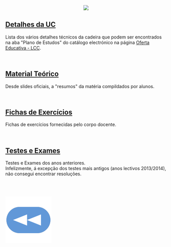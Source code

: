 <p align="center">
  <img src="https://raw.githubusercontent.com/David81820/Recursos-LCC/main/2ano/1sem/Lógica/logica.png">
</p>

## [Detalhes da UC](Info.md)
Lista dos vários detalhes técnicos da cadeira que podem ser encontrados na aba "Plano de Estudos" do catálogo electrónico na página [Oferta Educativa - LCC](https://www.uminho.pt/PT/ensino/oferta-educativa/_layouts/15/UMinho.PortalUM.UI/Pages/CatalogoCursoDetail.aspx?itemId=3851&catId=12).

<br>

## [Material Teórico](slides/README.md)
Desde slides oficiais, a "resumos" da matéria compildados por alunos.

<br>

## [Fichas de Exercícios](fichas/README.md)
Fichas de exercícios fornecidas pelo corpo docente.

<br>

## [Testes e Exames](testes/README.md)
Testes e Exames dos anos anteriores.
<br>Infelizmente, á excepção dos testes mais antigos (anos lectivos 2013/2014), não consegui encontrar resoluções.

<br><br>

[![retroceder](https://raw.githubusercontent.com/David81820/Recursos-LCC/main/Rewind.png)](https://david81820.github.io/Recursos-LCC/2ano)
